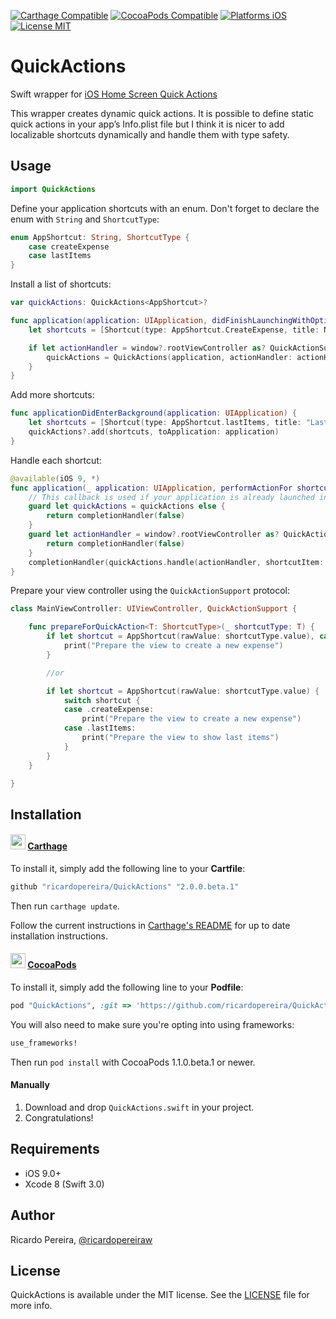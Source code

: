 [![Carthage Compatible](https://img.shields.io/badge/Carthage-compatible-4BC51D.svg)](https://github.com/Carthage/Carthage)
[![CocoaPods Compatible](https://img.shields.io/cocoapods/v/QuickActions.svg)](https://cocoapods.org/pods/QuickActions)
[![Platforms iOS](https://img.shields.io/badge/Platforms-iOS-lightgray.svg?style=flat)](http://www.apple.com/ios/)
[![License MIT](https://img.shields.io/badge/license-MIT-blue.svg)](https://opensource.org/licenses/MIT)


# QuickActions
Swift wrapper for [iOS Home Screen Quick Actions](https://developer.apple.com/library/prerelease/ios/documentation/UserExperience/Conceptual/Adopting3DTouchOniPhone/index.html#//apple_ref/doc/uid/TP40016543-CH1-SW2)

This wrapper creates dynamic quick actions. It is possible to define static quick actions in your app’s Info.plist file but I think it is nicer to add localizable shortcuts dynamically and handle them with type safety.

## Usage

```swift
import QuickActions
```

Define your application shortcuts with an enum. Don't forget to declare the enum with `String` and `ShortcutType`:

```swift
enum AppShortcut: String, ShortcutType {
    case createExpense
    case lastItems
}
```

Install a list of shortcuts:


```swift
var quickActions: QuickActions<AppShortcut>?

func application(application: UIApplication, didFinishLaunchingWithOptions launchOptions: [UIApplicationLaunchOptionsKey: Any]? = nil) -> Bool {
    let shortcuts = [Shortcut(type: AppShortcut.CreateExpense, title: NSLocalizedString("CreateExpenseTitle", comment: ""), subtitle: NSLocalizedString("CreateExpenseSubTitle", comment: ""), icon: .Add)]

    if let actionHandler = window?.rootViewController as? QuickActionSupport, bundleIdentifier = NSBundle.mainBundle().bundleIdentifier {
        quickActions = QuickActions(application, actionHandler: actionHandler, bundleIdentifier: bundleIdentifier, shortcuts: shortcuts, launchOptions: launchOptions)
    }
}
```

Add more shortcuts:

```swift
func applicationDidEnterBackground(application: UIApplication) {
    let shortcuts = [Shortcut(type: AppShortcut.lastItems, title: "Last items", subtitle: nil, icon: nil)]
    quickActions?.add(shortcuts, toApplication: application)
}
```

Handle each shortcut:

```swift
@available(iOS 9, *)
func application(_ application: UIApplication, performActionFor shortcutItem: UIApplicationShortcutItem, completionHandler: @escaping (Bool) -> Swift.Void) {
    // This callback is used if your application is already launched in the background, if not application(_:,willFinishLaunchingWithOptions:) or application(_:didFinishLaunchingWithOptions) will be called (handle the shortcut in those callbacks and return `false`)
    guard let quickActions = quickActions else {
        return completionHandler(false)
    }
    guard let actionHandler = window?.rootViewController as? QuickActionSupport else {
        return completionHandler(false)
    }
    completionHandler(quickActions.handle(actionHandler, shortcutItem: shortcutItem))
}
```

Prepare your view controller using the `QuickActionSupport` protocol:

```swift
class MainViewController: UIViewController, QuickActionSupport {

    func prepareForQuickAction<T: ShortcutType>(_ shortcutType: T) {
        if let shortcut = AppShortcut(rawValue: shortcutType.value), case .createExpense = shortcut {
            print("Prepare the view to create a new expense")
        }

        //or

        if let shortcut = AppShortcut(rawValue: shortcutType.value) {
            switch shortcut {
            case .createExpense:
                print("Prepare the view to create a new expense")
            case .lastItems:
                print("Prepare the view to show last items")
            }
        }
    }    

}
```

## Installation

#### <img src="https://cloud.githubusercontent.com/assets/432536/5252404/443d64f4-7952-11e4-9d26-fc5cc664cb61.png" width="24" height="24"> [Carthage]

[Carthage]: https://github.com/Carthage/Carthage

To install it, simply add the following line to your **Cartfile**:

```ruby
github "ricardopereira/QuickActions" "2.0.0.beta.1"
```

Then run `carthage update`.

Follow the current instructions in [Carthage's README][carthage-installation]
for up to date installation instructions.

[carthage-installation]: https://github.com/Carthage/Carthage#adding-frameworks-to-an-application

#### <img src="https://dl.dropboxusercontent.com/u/11377305/resources/cocoapods.png" width="24" height="24"> [CocoaPods]

[CocoaPods]: http://cocoapods.org

To install it, simply add the following line to your **Podfile**:

```ruby
pod "QuickActions", :git => 'https://github.com/ricardopereira/QuickActions.git', :tag => '2.0.0.beta.1'
```

You will also need to make sure you're opting into using frameworks:

```ruby
use_frameworks!
```

Then run `pod install` with CocoaPods 1.1.0.beta.1 or newer.

#### Manually
1. Download and drop ```QuickActions.swift``` in your project.  
2. Congratulations! 

## Requirements

* iOS 9.0+
* Xcode 8 (Swift 3.0)

## Author

Ricardo Pereira, [@ricardopereiraw](https://twitter.com/ricardopereiraw)

## License

QuickActions is available under the MIT license. See the [LICENSE] file for more info.

[LICENSE]: /LICENSE

